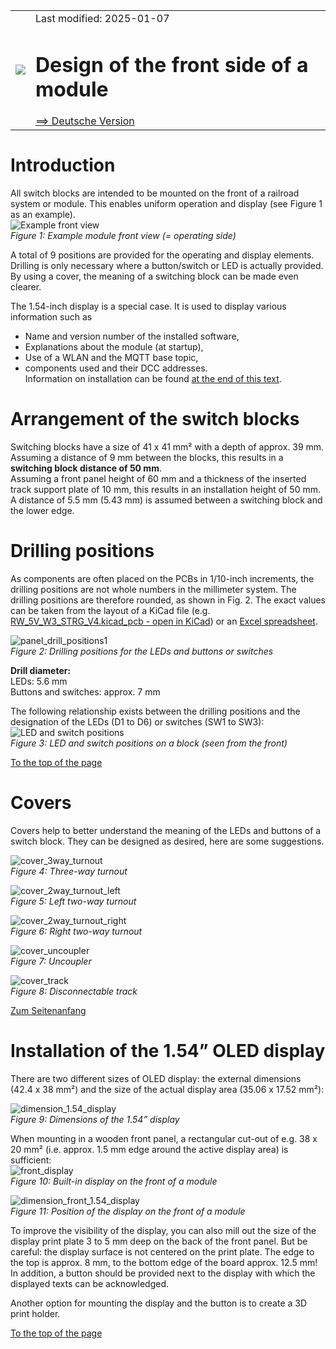 <table><tr><td><img src="../../images/RCC5V_Logo_96.png"></img></td><td>
Last modified: 2025-01-07 <a name="up"></a><br>   
<h1>Design of the front side of a module</h1>
<a href="LIESMICH.md">==> Deutsche Version</a>&nbsp; &nbsp; &nbsp; 
</td></tr></table>    

# Introduction
All switch blocks are intended to be mounted on the front of a railroad system or module. This enables uniform operation and display (see Figure 1 as an example).   
![Example front view](/images/480_front_view_module.png "Example front view")   
_Figure 1: Example module front view (= operating side)_   

A total of 9 positions are provided for the operating and display elements. Drilling is only necessary where a button/switch or LED is actually provided. By using a cover, the meaning of a switching block can be made even clearer.   

The 1.54-inch display is a special case. It is used to display various information such as   
* Name and version number of the installed software,   
* Explanations about the module (at startup),   
* Use of a WLAN and the MQTT base topic,   
* components used and their DCC addresses.   
Information on installation can be found [at the end of this text](#30).

# Arrangement of the switch blocks   
Switching blocks have a size of 41 x 41 mm² with a depth of approx. 39 mm. Assuming a distance of 9 mm between the blocks, this results in a __switching block distance of 50 mm__.   
Assuming a front panel height of 60 mm and a thickness of the inserted track support plate of 10 mm, this results in an installation height of 50 mm. A distance of 5.5 mm (5.43 mm) is assumed between a switching block and the lower edge.   

# Drilling positions   
As components are often placed on the PCBs in 1/10-inch increments, the drilling positions are not whole numbers in the millimeter system. The drilling positions are therefore rounded, as shown in Fig. 2. The exact values can be taken from the layout of a KiCad file (e.g. [RW_5V_W3_STRG_V4.kicad_pcb - open in KiCad](/fab/kicad/RW_5V_W3_STRG_V4)) or an [Excel spreadsheet](/info/z_details/RW_Koordinaten_241124.xls).   

![panel_drill_positions1](/images/300_panel_drill_positions1.png "panel_drill_positions1")   
_Figure 2: Drilling positions for the LEDs and buttons or switches_

__Drill diameter:__   
LEDs: 5.6 mm   
Buttons and switches: approx. 7 mm   

The following relationship exists between the drilling positions and the designation of the LEDs (D1 to D6) or switches (SW1 to SW3):   
![LED and switch positions](/images/200_block_cover.png "LED and switch positions")   
_Figure 3: LED and switch positions on a block (seen from the front)_   

[To the top of the page](#up)   
<a name="x20"></a>   

# Covers
Covers help to better understand the meaning of the LEDs and buttons of a switch block. They can be designed as desired, here are some suggestions.   

![cover_3way_turnout](/images/300_cover_3way_turnout.png "cover 3way turnout")   
_Figure 4: Three-way turnout_   

![cover_2way_turnout_left](/images/300_cover_2way_turnout_left.png "cover 3way turnout left")   
_Figure 5: Left two-way turnout_   

![cover_2way_turnout_right](/images/300_cover_2way_turnout_right.png "cover 3way turnout right")   
_Figure 6: Right two-way turnout_   

![cover_uncoupler](/images/300_cover_uncoupler.png "cover uncoupler")   
_Figure 7: Uncoupler_   

![cover_track](/images/300_cover_track.png "cover track")   
_Figure 8: Disconnectable track_   

[Zum Seitenanfang](#up)
<a name="x30"></a>   

# Installation of the 1.54” OLED display
There are two different sizes of OLED display: the external dimensions (42.4 x 38 mm²) and the size of the actual display area (35.06 x 17.52 mm²):   

![dimension_1.54_display](/images/parts/dimensions_OLED154_4pin.png "dimension_1.54_display")   
_Figure 9: Dimensions of the 1.54” display_   

When mounting in a wooden front panel, a rectangular cut-out of e.g. 38 x 20 mm² (i.e. approx. 1.5 mm edge around the active display area) is sufficient:   
![front_display](/images/300_front_display.png "front_display")   
_Figure 10: Built-in display on the front of a module_   

![dimension_front_1.54_display](/images/200_dim_front_display.png "dimension_front_1.54_display")   
_Figure 11: Position of the display on the front of a module_   

To improve the visibility of the display, you can also mill out the size of the display print plate 3 to 5 mm deep on the back of the front panel. But be careful: the display surface is not centered on the print plate. The edge to the top is approx. 8 mm, to the bottom edge of the board approx. 12.5 mm!   
In addition, a button should be provided next to the display with which the displayed texts can be acknowledged.   

Another option for mounting the display and the button is to create a 3D print holder.   

[To the top of the page](#up)   